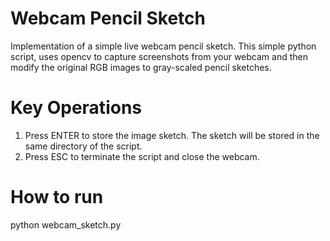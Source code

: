 # Webcam Pencil Sketch
Implementation of a simple live webcam pencil sketch. This simple python script, uses opencv to capture screenshots from your webcam 
and then modify the original RGB images to gray-scaled pencil sketches.

# Key Operations

1. Press ENTER to store the image sketch. The sketch will be stored in the same directory of the script.
1. Press ESC to terminate the script and close the webcam.

# How to run
python webcam_sketch.py
